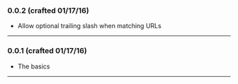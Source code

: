 ### 0.0.2 (crafted 01/17/16)

  * Allow optional trailing slash when matching URLs

---

### 0.0.1 (crafted 01/17/16)

  * The basics

---

